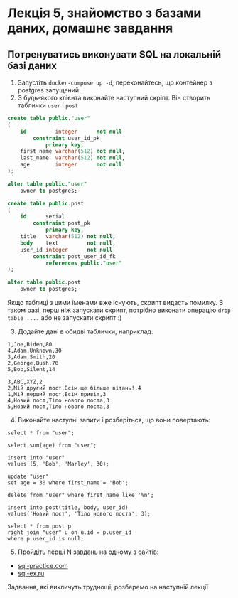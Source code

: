 # Лекція 5, знайомство з базами даних, домашнє завдання

## Потренуватись виконувати SQL на локальній базі даних

1. Запустіть `docker-compose up -d`, переконайтесь, що контейнер з postgres запущений.
2. З будь-якого клієнта виконайте наступний скріпт. Він створить таблички `user` і `post`

```sql
create table public."user"
(
    id         integer      not null
        constraint user_id_pk
            primary key,
    first_name varchar(512) not null,
    last_name  varchar(512) not null,
    age        integer      not null
);

alter table public."user"
    owner to postgres;

create table public.post
(
    id      serial
        constraint post_pk
            primary key,
    title   varchar(512) not null,
    body    text         not null,
    user_id integer      not null
        constraint post_user_id_fk
            references public."user"
);

alter table public.post
    owner to postgres;

```

Якщо таблиці з цими іменами вже існують, скрипт видасть помилку. В таком разі,
перш ніж запускати скрипт, потрібно виконати операцію `drop table ....` або не запускати скрипт :)

3. Додайте дані в обидві таблички, наприклад:

```
1,Joe,Biden,80
4,Adam,Unknown,30
3,Adam,Smith,20
2,George,Bush,70
5,Bob,Silent,14
```
```
3,ABC,XYZ,2
2,Мій другий пост,Всім ще більше вітань!,4
1,Мій перший пост,Всім привіт,3
4,Новий пост,Тіло нового поста,3
5,Новий пост,Тіло нового поста,3
```

4. Виконайте наступні запити і розберіться, що вони повертають:

```agsl
select * from "user";

select sum(age) from "user";

insert into "user"
values (5, 'Bob', 'Marley', 30);

update "user"
set age = 30 where first_name = 'Bob';

delete from "user" where first_name like '%n';

insert into post(title, body, user_id)
values('Новий пост', 'Тіло нового поста', 3);

select * from post p
right join "user" u on u.id = p.user_id
where p.user_id is null;
```

5. Пройдіть перші N завдань на одному з сайтів:
* [sql-practice.com](https://www.sql-practice.com)
* [sql-ex.ru](https://www.sql-ex.ru/learn_exercises.php)

Задвання, які викличуть труднощі, розберемо на наступній лекції

